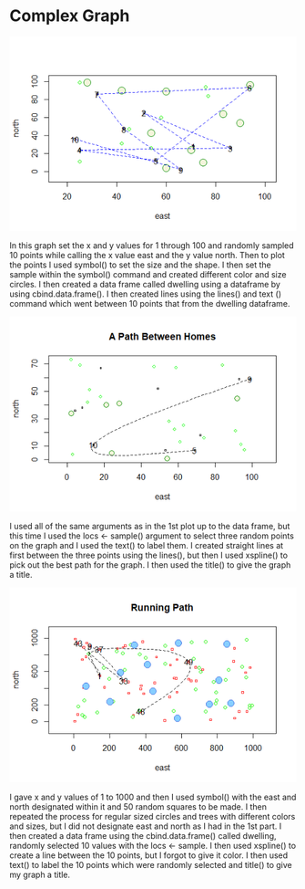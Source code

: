 # Complex Graph

![](Rplot_with_10_points.png)

In this graph set the x and y values for 1 through 100 and randomly sampled 10 points while calling the x value east and the y value north. Then to plot the points I used symbol() to set the size and the shape. I then set the sample within the symbol() command and created different color and size circles. I then created a data frame called dwelling using a dataframe by using cbind.data.frame(). I then created lines using the lines() and text () command which went between 10 points that from the dwelling dataframe.

![](Rplotfinalcomplex.png)

I used all of the same arguments as in the 1st plot up to the data frame, but this time I used the locs <- sample() argument to select three random points on the graph and I used the text() to label them. I created straight lines at first between the three points using the lines(), but then I used xspline() to pick out the best path for the graph. I then used the title() to give the graph a title.

![](RplotRunningPath.png)

I gave x and y values of 1 to 1000 and then I used symbol() with the east and north designated within it and 50 random squares to be made. I then repeated the process for regular sized circles and trees with different colors and sizes, but I did not designate east and north as I had in the 1st part. I then created a data frame using the cbind.data.frame() called dwelling, randomly selected 10 values with the locs <- sample. I then used xspline() to create a line between the 10 points, but I forgot to give it color. I then used text() to label the 10 points which were randomly selected and title() to give my graph a title. 
